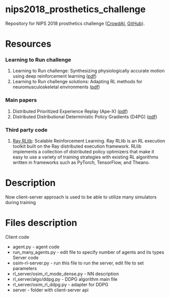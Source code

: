 # nips2018_prosthetics_challenge
Repository for NIPS 2018 prosthetics challenge ([CrowdAI](https://www.crowdai.org/challenges/nips-2018-ai-for-prosthetics-challenge), [GitHub](https://github.com/stanfordnmbl/osim-rl)).

# Resources
### Learning to Run challenge
1. Learning to Run challenge: Synthesizing physiologically accurate motion using deep reinforcement learning ([pdf](https://arxiv.org/pdf/1804.00198.pdf))
2. Learning to Run challenge solutions: Adapting RL methods for neuromusculoskeletal environments ([pdf](https://arxiv.org/pdf/1804.00361.pdf))
### Main papers
1. Distributed Prioritized Experience Replay (Ape-X) ([pdf](https://arxiv.org/pdf/1803.00933.pdf))
2. Distributed Distributional Deterministic Policy Gradients (D4PG) ([pdf](https://arxiv.org/pdf/1804.08617.pdf))
### Third party code
1. [Ray RLlib](http://ray.readthedocs.io/en/latest/rllib.html): Scalable Reinforcement Learning. Ray RLlib is an RL execution toolkit built on the Ray distributed execution framework. RLlib implements a collection of distributed policy optimizers that make it easy to use a variety of training strategies with existing RL algorithms written in frameworks such as PyTorch, TensorFlow, and Theano.

# Description
Now client-server approach is used to be able to utilize many simulators during training
# Files description
Client code
- agent.py - agent code
- run_many_agents.py - edit file to specify number of agents and its types
Server code
- osim-rl-server.py - run this file to run the server, edit file to set parameters
- rl_server/osim_rl_mode_dense.py - NN description
- rl_server/algo/ddpg.py - DDPG algorithm main file
- rl_server/osim_rl_ddpg.py - adapter for DDPG
- server - folder with client-server api
